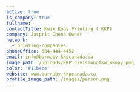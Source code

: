 ```yaml
---
active: true
is_company: true
fullname:
contactTitle: Kwik Kopy Printing ( KKP)
company: Jasprit Chona Owner
network:
  - printing-companies
phoneOffice: 604-444-4452
email: info@burnaby.kkpcanada.ca
image_path: /uploads/KKP_divisionofkwikkopy.png
color: '#11b4ce'
website: www.burnaby.kkpcanada.ca
profile_image_path: /images/person.png
---
```


